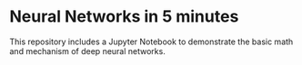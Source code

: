 # Neural Networks in 5 minutes
This repository includes a Jupyter Notebook to demonstrate the basic math and mechanism of deep neural networks.


